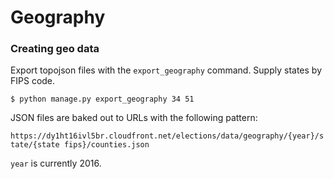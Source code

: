 # Geography

### Creating geo data

Export topojson files with the `export_geography` command. Supply states by FIPS code.

```
$ python manage.py export_geography 34 51
```

JSON files are baked out to URLs with the following pattern:

`https://dy1ht16ivl5br.cloudfront.net/elections/data/geography/{year}/state/{state fips}/counties.json`

`year` is currently 2016.